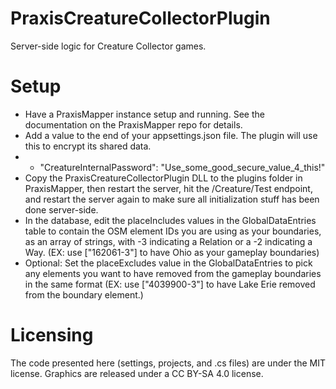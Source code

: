# PraxisCreatureCollectorPlugin
Server-side logic for Creature Collector games.

# Setup
* Have a PraxisMapper instance setup and running. See the documentation on the PraxisMapper repo for details.
* Add a value to the end of your appsettings.json file. The plugin will use this to encrypt its shared data.
* * "CreatureInternalPassword": "Use_some_good_secure_value_4_this!"
* Copy the PraxisCreatureCollectorPlugin DLL to the plugins folder in PraxisMapper, then restart the server, hit the /Creature/Test endpoint, and restart the server again to make sure all initialization stuff has been done server-side.
* In the database, edit the placeIncludes values in the GlobalDataEntries table to contain the OSM element IDs you are using as your boundaries, as an array of strings, with -3 indicating a Relation or a -2 indicating a Way. (EX: use ["162061-3"] to have Ohio as your gameplay boundaries)
* Optional: Set the placeExcludes value in the GlobalDataEntries to pick any elements you want to have removed from the gameplay boundaries in the same format (EX: use ["4039900-3"] to have Lake Erie removed from the boundary element.)

# Licensing
The code presented here (settings, projects, and .cs files) are under the MIT license.
Graphics are released under a CC BY-SA 4.0 license.
